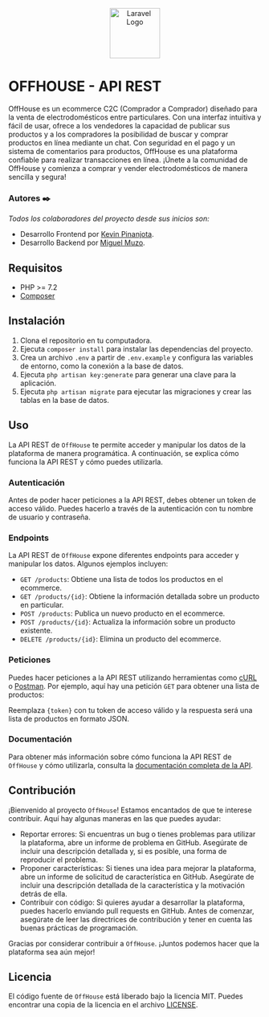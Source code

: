 <p align="center"><a href="https://offhouse.vercel.app" target="_blank"><img src="https://user-images.githubusercontent.com/74844624/217299705-56ad3b15-b3cd-46c6-ab88-d3aa0d9f67be.png" width="100" alt="Laravel Logo"></a></p>

# OFFHOUSE - API REST

OffHouse es un ecommerce C2C (Comprador a Comprador) diseñado para la venta de electrodomésticos entre particulares. Con una interfaz intuitiva y fácil de usar, ofrece a los vendedores la capacidad de publicar sus productos y a los compradores la posibilidad de buscar y comprar productos en línea mediante un chat. Con seguridad en el pago y un sistema de comentarios para productos, OffHouse es una plataforma confiable para realizar transacciones en línea. ¡Únete a la comunidad de OffHouse y comienza a comprar y vender electrodomésticos de manera sencilla y segura!
### Autores ✒️

_Todos los colaboradores del proyecto desde sus inicios son:_

- Desarrollo Frontend por [Kevin Pinanjota](https://github.com/Dustinouwu).
- Desarrollo Backend por [Miguel Muzo](https://github.com/Miguel-EMC).

## Requisitos

- PHP >= 7.2
- [Composer](https://getcomposer.org/)

## Instalación

1. Clona el repositorio en tu computadora.
2. Ejecuta `composer install` para instalar las dependencias del proyecto.
3. Crea un archivo `.env` a partir de `.env.example` y configura las variables de entorno, como la conexión a la base de datos.
4. Ejecuta `php artisan key:generate` para generar una clave para la aplicación.
5. Ejecuta `php artisan migrate` para ejecutar las migraciones y crear las tablas en la base de datos.

## Uso

La API REST de `OffHouse` te permite acceder y manipular los datos de la plataforma de manera programática. A continuación, se explica cómo funciona la API REST y cómo puedes utilizarla.

### Autenticación

Antes de poder hacer peticiones a la API REST, debes obtener un token de acceso válido. Puedes hacerlo a través de la autenticación con tu nombre de usuario y contraseña.

### Endpoints

La API REST de `OffHouse` expone diferentes endpoints para acceder y manipular los datos. Algunos ejemplos incluyen:

- `GET /products`: Obtiene una lista de todos los productos en el ecommerce.
- `GET /products/{id}`: Obtiene la información detallada sobre un producto en particular.
- `POST /products`: Publica un nuevo producto en el ecommerce.
- `POST /products/{id}`: Actualiza la información sobre un producto existente.
- `DELETE /products/{id}`: Elimina un producto del ecommerce.


### Peticiones

Puedes hacer peticiones a la API REST utilizando herramientas como [cURL](https://curl.haxx.se/) o [Postman](https://www.postman.com/). Por ejemplo, aquí hay una petición `GET` para obtener una lista de productos:


Reemplaza `{token}` con tu token de acceso válido y la respuesta será una lista de productos en formato JSON.

### Documentación

Para obtener más información sobre cómo funciona la API REST de `OffHouse` y cómo utilizarla, consulta la [documentación completa de la API](https://documenter.getpostman.com/view/22594154/2s935hSTPh).


## Contribución

¡Bienvenido al proyecto `OffHouse`! Estamos encantados de que te interese contribuir. Aquí hay algunas maneras en las que puedes ayudar:

- Reportar errores: Si encuentras un bug o tienes problemas para utilizar la plataforma, abre un informe de problema en GitHub. Asegúrate de incluir una descripción detallada y, si es posible, una forma de reproducir el problema.
- Proponer características: Si tienes una idea para mejorar la plataforma, abre un informe de solicitud de característica en GitHub. Asegúrate de incluir una descripción detallada de la característica y la motivación detrás de ella.
- Contribuir con código: Si quieres ayudar a desarrollar la plataforma, puedes hacerlo enviando pull requests en GitHub. Antes de comenzar, asegúrate de leer las directrices de contribución y tener en cuenta las buenas prácticas de programación.

Gracias por considerar contribuir a `OffHouse`. ¡Juntos podemos hacer que la plataforma sea aún mejor!

## Licencia

El código fuente de `OffHouse` está liberado bajo la licencia MIT. Puedes encontrar una copia de la licencia en el archivo [LICENSE](LICENSE).

